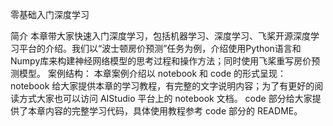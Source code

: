 零基础入门深度学习

简介
    本章带大家快速入门深度学习，包括机器学习、深度学习、飞桨开源深度学习平台的介绍。我们以“波士顿房价预测”任务为例，介绍使用Python语言和Numpy库来构建神经网络模型的思考过程和操作方法；同时使用飞桨重写房价预测模型。
案例结构：
    本章案例介绍以 notebook 和 code 的形式呈现：
        notebook 给大家提供本章的学习教程，有完整的文字说明内容；为了有更好的阅读方式大家也可以访问 AIStudio 平台上的 notebook 文档。
        code 部分给大家提供了本章内容的完整学习代码，具体使用教程参考 code 部分的 README。

